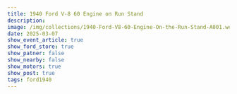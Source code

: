 ```yaml
---
title: 1940 Ford V-8 60 Engine on Run Stand
description: 
image: /img/collections/1940-Ford-V8-60-Engine-On-the-Run-Stand-A001.webp
date: 2025-03-07
show_event_article: true
show_ford_store: true
show_patner: false
show_nearby: false
show_motors: true
show_post: true
tags: ford1940
---
```


